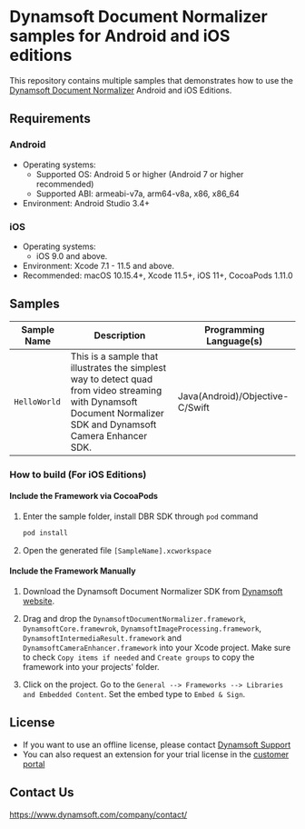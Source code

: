 # Dynamsoft Document Normalizer samples for Android and iOS editions

This repository contains multiple samples that demonstrates how to use the [Dynamsoft Document Normalizer](https://www.dynamsoft.com/document-normalizer/docs/) Android and iOS Editions.

## Requirements

### Android

- Operating systems:
  - Supported OS: Android 5 or higher (Android 7 or higher recommended)
  - Supported ABI: armeabi-v7a, arm64-v8a, x86, x86_64
- Environment: Android Studio 3.4+

### iOS

- Operating systems:
  - iOS 9.0 and above.
- Environment: Xcode 7.1 - 11.5 and above.
- Recommended: macOS 10.15.4+, Xcode 11.5+, iOS 11+, CocoaPods 1.11.0

## Samples

| Sample Name | Description | Programming Language(s) |
| ----------- | ----------- | ----------------------- |
| `HelloWorld` | This is a sample that illustrates the simplest way to detect quad from video streaming with Dynamsoft Document Normalizer SDK and Dynamsoft Camera Enhancer SDK. | Java(Android)/Objective-C/Swift |

### How to build (For iOS Editions)

#### Include the Framework via CocoaPods

1. Enter the sample folder, install DBR SDK through `pod` command

    ```bash
    pod install
    ```

2. Open the generated file `[SampleName].xcworkspace`

#### Include the Framework Manually

1. Download the Dynamsoft Document Normalizer SDK from <a href="https://www.dynamsoft.com/document-normalizer/downloads/?utm_source=docs" target="_blank">Dynamsoft website</a>.

2. Drag and drop the `DynamsoftDocumentNormalizer.framework`, `DynamsoftCore.framewrok`, `DynamsoftImageProcessing.framework`, `DynamsoftIntermediaResult.framework` and `DynamsoftCameraEnhancer.framework` into your Xcode project. Make sure to check `Copy items if needed` and `Create groups` to copy the framework into your projects' folder.

3. Click on the project. Go to the `General --> Frameworks --> Libraries and Embedded Content`. Set the embed type to `Embed & Sign`.

## License

- If you want to use an offline license, please contact [Dynamsoft Support](https://www.dynamsoft.com/company/contact/)
- You can also request an extension for your trial license in the [customer portal](https://www.dynamsoft.com/customer/license/trialLicense?product=ddn&utm_source=github)

## Contact Us

https://www.dynamsoft.com/company/contact/
